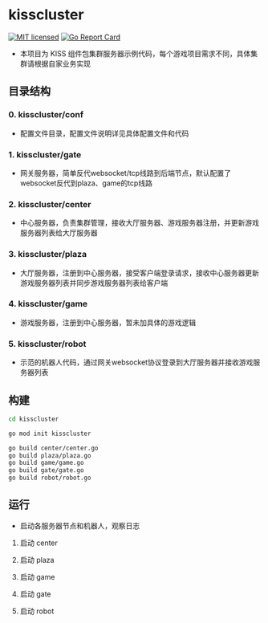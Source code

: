 # kisscluster

[![MIT licensed][1]][2]
[![Go Report Card][3]][4]

[1]: https://img.shields.io/badge/license-MIT-blue.svg
[2]: LICENSE.md
[3]: https://goreportcard.com/badge/github.com/nothollyhigh/kisscluster
[4]: https://goreportcard.com/report/github.com/nothollyhigh/kisscluster


- 本项目为 KISS 组件包集群服务器示例代码，每个游戏项目需求不同，具体集群请根据自家业务实现

## 目录结构

### 0. kisscluster/conf

- 配置文件目录，配置文件说明详见具体配置文件和代码

### 1. kisscluster/gate

- 网关服务器，简单反代websocket/tcp线路到后端节点，默认配置了websocket反代到plaza、game的tcp线路

### 2. kisscluster/center

- 中心服务器，负责集群管理，接收大厅服务器、游戏服务器注册，并更新游戏服务器列表给大厅服务器

### 3. kisscluster/plaza

- 大厅服务器，注册到中心服务器，接受客户端登录请求，接收中心服务器更新游戏服务器列表并同步游戏服务器列表给客户端

### 4. kisscluster/game

- 游戏服务器，注册到中心服务器，暂未加具体的游戏逻辑

### 5. kisscluster/robot

- 示范的机器人代码，通过网关websocket协议登录到大厅服务器并接收游戏服务器列表


## 构建

```sh
cd kisscluster

go mod init kisscluster

go build center/center.go
go build plaza/plaza.go
go build game/game.go
go build gate/gate.go
go build robot/robot.go
```

## 运行

- 启动各服务器节点和机器人，观察日志

1. 启动 center

2. 启动 plaza

3. 启动 game

4. 启动 gate

5. 启动 robot
